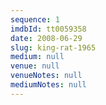 ```yaml
---
sequence: 1
imdbId: tt0059358
date: 2008-06-29
slug: king-rat-1965
medium: null
venue: null
venueNotes: null
mediumNotes: null
---
```


